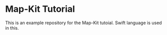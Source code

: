 # Map-Kit Tutorial
This is an example repository for the Map-Kit tutoial.
Swift language is used in this.
